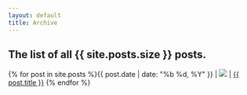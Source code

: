 ```yaml
---
layout: default
title: Archive
---
```

<h2 id="intro">The list of all {{ site.posts.size }} posts.</h2>
<div id="post" markdown="1">
  {% for post in site.posts %}{{ post.date | date: "%b %d, %Y" }} | <img class="archive" src="/images/{{ post.layout }}.gif"> | <a href="{{ post.url }}">{{ post.title }}</a>
{% endfor %}
</div>